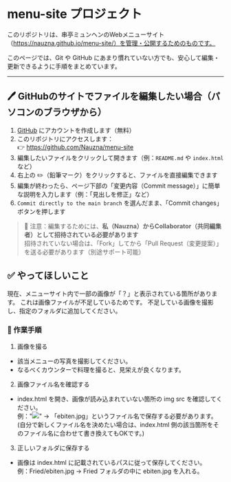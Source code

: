 # menu-site プロジェクト

このリポジトリは、串亭ミュンヘンのWebメニューサイト（https://nauzna.github.io/menu-site/）を管理・公開するためのものです。

このページでは、Git や GitHub にあまり慣れていない方でも、安心して編集・更新できるように手順をまとめています。

---

## 🖊 GitHubのサイトでファイルを編集したい場合（パソコンのブラウザから）

1. [GitHub](https://github.com) にアカウントを作成します（無料）
2. このリポジトリにアクセスします：  
   👉 https://github.com/Nauzna/menu-site
3. 編集したいファイルをクリックして開きます（例：`README.md` や `index.html` など）
4. 右上の ✏️（鉛筆マーク）をクリックすると、ファイルを直接編集できます
5. 編集が終わったら、ページ下部の「変更内容（Commit message）」に簡単な説明を入力します（例：「見出しを修正」など）
6. `Commit directly to the main branch` を選んだまま、「Commit changes」ボタンを押します

> 🔐 注意：編集するためには、**私（Nauzna）からCollaborator（共同編集者）として招待されている必要があります**  
> 招待されていない場合は、「Fork」してから「Pull Request（変更提案）」を送る必要があります（別途サポート可能）

## ✅ やってほしいこと

現在、メニューサイト内で一部の画像が「？」と表示されている箇所があります。
これは画像ファイルが不足しているためです。
不足している画像を撮影し、指定のフォルダに追加してください。

### 📝 作業手順

1. 画像を撮る  
- 該当メニューの写真を撮影してください。
- なるべくカウンターで料理を撮ると、見栄えが良くなります。
2. 画像ファイル名を確認する  
- index.html を開き、画像が読み込まれていない箇所の img src を確認してください。  
例："<img src="Fried/ebiten.jpg">" → 「ebiten.jpg」というファイル名で保存する必要があります。  
(自分で新しくファイル名を決めたい場合は、index.html 側の該当箇所をそのファイル名に合わせて書き換えてもOKです。)
3. 正しいフォルダに保存する  
- 画像は index.html に記載されているパスに従って保存してください。  
例：Fried/ebiten.jpg → Fried フォルダの中に ebiten.jpg を入れる。







